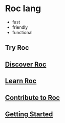 <!-- 
The purpose of the Home page is to function as the first point of contact for all visitors. It should seamlessly connect people with the most suitable content for their immediate needs; it provides information at a high level of abstraction and guides visitors towards more relevant and detailed content within the site. 

This page contains minimal content, so that visitors are able to quickly scan the page. It should not be cluttered or overwhelming. It should reflect Roc's goals (fast, friendly, functional) and values (welcoming community).
-->

# Roc lang

<!-- Explain Why Roc exists -->

- fast
- friendly
- functional

## Try Roc

<!-- WebREPL goes here, first impression -->

## [Discover Roc](/discover_page.html)

<!-- I'm totally new to Roc, looks interesting, show me more -->

## [Learn Roc](/learn_roc_page.html)

<!-- I need to know more about Roc, show me where to find information   -->

## [Contribute to Roc](contributing_page.html)

<!-- I think the language and community are great, show me how to support Roc -->

## [Getting Started](/getting_started_page.html)

<!-- I want to use Roc, show me where to get the things I need -->